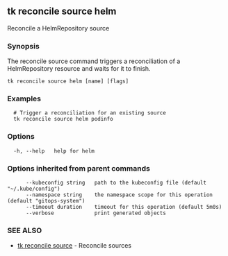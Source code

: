 ## tk reconcile source helm

Reconcile a HelmRepository source

### Synopsis

The reconcile source command triggers a reconciliation of a HelmRepository resource and waits for it to finish.

```
tk reconcile source helm [name] [flags]
```

### Examples

```
  # Trigger a reconciliation for an existing source
  tk reconcile source helm podinfo

```

### Options

```
  -h, --help   help for helm
```

### Options inherited from parent commands

```
      --kubeconfig string   path to the kubeconfig file (default "~/.kube/config")
      --namespace string    the namespace scope for this operation (default "gitops-system")
      --timeout duration    timeout for this operation (default 5m0s)
      --verbose             print generated objects
```

### SEE ALSO

* [tk reconcile source](tk_reconcile_source.md)	 - Reconcile sources


